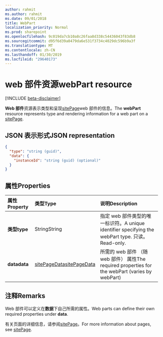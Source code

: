 ```yaml
---
author: rahmit
ms.author: rahmit
ms.date: 09/01/2018
title: WebPart
localization_priority: Normal
ms.prod: sharepoint
ms.openlocfilehash: 9c019da7cb10a8c26faa8d338c54436043f83db8
ms.sourcegitcommit: d95f6d39a0479da6e531f3734c4029dc596b9a3f
ms.translationtype: MT
ms.contentlocale: zh-CN
ms.lasthandoff: 01/30/2019
ms.locfileid: "29640173"
---
```

# <a name="webpart-resource"></a><span data-ttu-id="33468-102">web 部件资源</span><span class="sxs-lookup"><span data-stu-id="33468-102">webPart resource</span></span>

[!INCLUDE [beta-disclaimer](../../includes/beta-disclaimer.md)]

<span data-ttu-id="33468-103">**Web 部件**资源表示类型和呈现[sitePage](sitepage.md)web 部件的信息。</span><span class="sxs-lookup"><span data-stu-id="33468-103">The **webPart** resource represents type and rendering information for a web part on a [sitePage](sitepage.md).</span></span>

## <a name="json-representation"></a><span data-ttu-id="33468-104">JSON 表示形式</span><span class="sxs-lookup"><span data-stu-id="33468-104">JSON representation</span></span>

<!-- {
  "blockType": "resource",
  "optionalProperties": [  ],
  "@odata.type": "microsoft.graph.webPart"
}-->

```json
{
  "type": "string (guid)",
  "data": {
    "instanceId": "string (guid) (optional)"
  }
}
```

## <a name="properties"></a><span data-ttu-id="33468-105">属性</span><span class="sxs-lookup"><span data-stu-id="33468-105">Properties</span></span>

| <span data-ttu-id="33468-106">属性</span><span class="sxs-lookup"><span data-stu-id="33468-106">Property</span></span>                | <span data-ttu-id="33468-107">类型</span><span class="sxs-lookup"><span data-stu-id="33468-107">Type</span></span>             | <span data-ttu-id="33468-108">说明</span><span class="sxs-lookup"><span data-stu-id="33468-108">Description</span></span>
|:------------------------|:-----------------|:----------------------------------
| <span data-ttu-id="33468-109">**类型**</span><span class="sxs-lookup"><span data-stu-id="33468-109">**type**</span></span>                | <span data-ttu-id="33468-110">String</span><span class="sxs-lookup"><span data-stu-id="33468-110">String</span></span>           | <span data-ttu-id="33468-111">指定 web 部件类型的唯一标识符。</span><span class="sxs-lookup"><span data-stu-id="33468-111">A unique identifier specifying the webPart type.</span></span> <span data-ttu-id="33468-112">只读。</span><span class="sxs-lookup"><span data-stu-id="33468-112">Read-only.</span></span>
| <span data-ttu-id="33468-113">**data**</span><span class="sxs-lookup"><span data-stu-id="33468-113">**data**</span></span>                | <span data-ttu-id="33468-114">[sitePageData][]</span><span class="sxs-lookup"><span data-stu-id="33468-114">[sitePageData][]</span></span> | <span data-ttu-id="33468-115">所需的 web 部件 （随 web 部件） 属性</span><span class="sxs-lookup"><span data-stu-id="33468-115">The required properties for the webPart (varies by webPart)</span></span>

[sitePageData]: sitepagedata.md

## <a name="remarks"></a><span data-ttu-id="33468-117">注释</span><span class="sxs-lookup"><span data-stu-id="33468-117">Remarks</span></span>

<span data-ttu-id="33468-118">Web 部件可以定义在**数据**下自己所需的属性。</span><span class="sxs-lookup"><span data-stu-id="33468-118">Web parts can define their own required properties under **data**.</span></span>

<span data-ttu-id="33468-119">有关页面的详细信息，请参阅[sitePage](sitepage.md)。</span><span class="sxs-lookup"><span data-stu-id="33468-119">For more information about pages, see [sitePage](sitepage.md).</span></span>
<!--
{
  "type": "#page.annotation",
  "description": "Defines a control resource",
  "keywords": "",
  "section": "documentation",
  "tocPath": "Control",
  "suppressions": [
    "Error: /api-reference/beta/resources/webpart.md:\r\n      Exception processing links.\r\n    System.ArgumentException: Link Definition was null. Link text: !INCLUDE [beta-disclaimer](../../includes/beta-disclaimer.md)\r\n      at ApiDoctor.Validation.DocFile.get_LinkDestinations()\r\n      at ApiDoctor.Validation.DocSet.ValidateLinks(Boolean includeWarnings, String[] relativePathForFiles, IssueLogger issues, Boolean requireFilenameCaseMatch, Boolean printOrphanedFiles)"
  ]
}
-->
